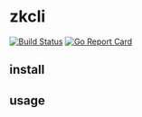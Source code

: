 # zkcli

[![Build Status](https://travis-ci.org/let-us-go/zkcli.svg?branch=master)](https://travis-ci.org/let-us-go/zkcli)
[![Go Report Card](https://goreportcard.com/badge/github.com/let-us-go/zkcli)](https://goreportcard.com/report/github.com/let-us-go/zkcli)


## install



## usage

```shell

```
